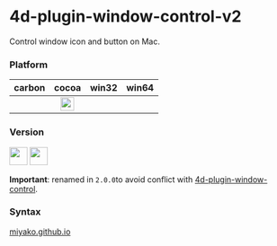 # 4d-plugin-window-control-v2
Control window icon and button on Mac.

### Platform

| carbon | cocoa | win32 | win64 |
|:------:|:-----:|:---------:|:---------:|
||<img src="https://cloud.githubusercontent.com/assets/1725068/22371562/1b091f0a-e4db-11e6-8458-8653954a7cce.png" width="24" height="24" />|||

### Version

<img width="32" height="32" src="https://user-images.githubusercontent.com/1725068/73986501-15964580-4981-11ea-9ac1-73c5cee50aae.png"> <img src="https://user-images.githubusercontent.com/1725068/73987971-db2ea780-4984-11ea-8ada-e25fb9c3cf4e.png" width="32" height="32" />

**Important**: renamed in ``2.0.0``to avoid conflict with [4d-plugin-window-control](https://github.com/miyako/4d-plugin-window-control).

### Syntax

[miyako.github.io](https://miyako.github.io/2019/10/01/4d-plugin-window-control-v2)
